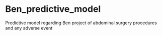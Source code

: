 # Ben_predictive_model
Predictive model regarding Ben project of abdominal surgery procedures and any adverse event
